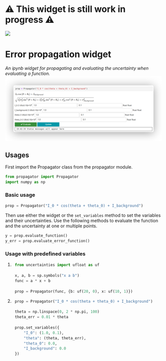 # ⚠️ This widget is still work in progress ⚠️

![](https://geps.dev/progress/80)

# Error propagation widget

*An ipynb widget for propagating and evaluating the uncertainty when evaluating a function.*
![Propagator screenshot](./example_shadow.png)

## Usages

First import the Propagator class from the propagator module.

```python
from propagator import Propagator
import numpy as np
```

### Basic usage

```python
prop = Propagator("I_0 * cos(theta + theta_0) + I_background")
```

Then use either the widget or the `set_variables` method to set the variables and their uncertainties.
Use the following methods to evaluate the function and the uncertainty at one or multiple points.

```python
y = prop.evaluate_function()
y_err = prop.evaluate_error_function()
```

### Usage with predefined variables

1. ```python
    from uncertainties import ufloat as uf

    x, a, b = sp.symbols("x a b")
    func = a * x + b

    prop = Propagator(func, {b: uf(20, 0), x: uf(10, 1)})
    ```

2. ```python
    prop = Propagator("I_0 * cos(theta + theta_0) + I_background")

    theta = np.linspace(0, 2 * np.pi, 100)
    theta_err = 0.01 * theta

    prop.set_variables({
        "I_0": (1.0, 0.1),
        "theta": (theta, theta_err),
        "theta_0": 0.0,
        "I_background": 0.0
    })
    ```
